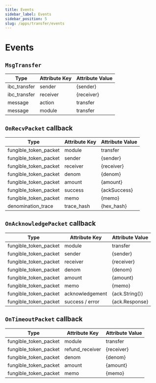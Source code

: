 ```yaml
---
title: Events
sidebar_label: Events
sidebar_position: 5
slug: /apps/transfer/events
---
```



# Events

## `MsgTransfer`

| Type         | Attribute Key | Attribute Value |
|--------------|---------------|-----------------|
| ibc_transfer | sender        | \{sender\}      |
| ibc_transfer | receiver      | \{receiver\}    |
| message      | action        | transfer        |
| message      | module        | transfer        |

## `OnRecvPacket` callback

| Type                  | Attribute Key | Attribute Value |
|-----------------------|---------------|-----------------|
| fungible_token_packet | module        | transfer        |
| fungible_token_packet | sender        | \{sender\}      |
| fungible_token_packet | receiver      | \{receiver\}    |
| fungible_token_packet | denom         | \{denom\}       |
| fungible_token_packet | amount        | \{amount\}      |
| fungible_token_packet | success       | \{ackSuccess\}  |
| fungible_token_packet | memo          | \{memo\}        |
| denomination_trace    | trace_hash    | \{hex_hash\}    |

## `OnAcknowledgePacket` callback

| Type                  | Attribute Key   | Attribute Value   |
|-----------------------|-----------------|-------------------|
| fungible_token_packet | module          | transfer          |
| fungible_token_packet | sender          | \{sender\}        |
| fungible_token_packet | receiver        | \{receiver\}      |
| fungible_token_packet | denom           | \{denom\}         |
| fungible_token_packet | amount          | \{amount\}        |
| fungible_token_packet | memo            | \{memo\}          |
| fungible_token_packet | acknowledgement | \{ack.String()\}  |
| fungible_token_packet | success / error | \{ack.Response\}  |

## `OnTimeoutPacket` callback

| Type                  | Attribute Key   | Attribute Value |
|-----------------------|-----------------|-----------------|
| fungible_token_packet | module          | transfer        |
| fungible_token_packet | refund_receiver | \{receiver\}    |
| fungible_token_packet | denom           | \{denom\}       |
| fungible_token_packet | amount          | \{amount\}      |
| fungible_token_packet | memo            | \{memo\}        |
